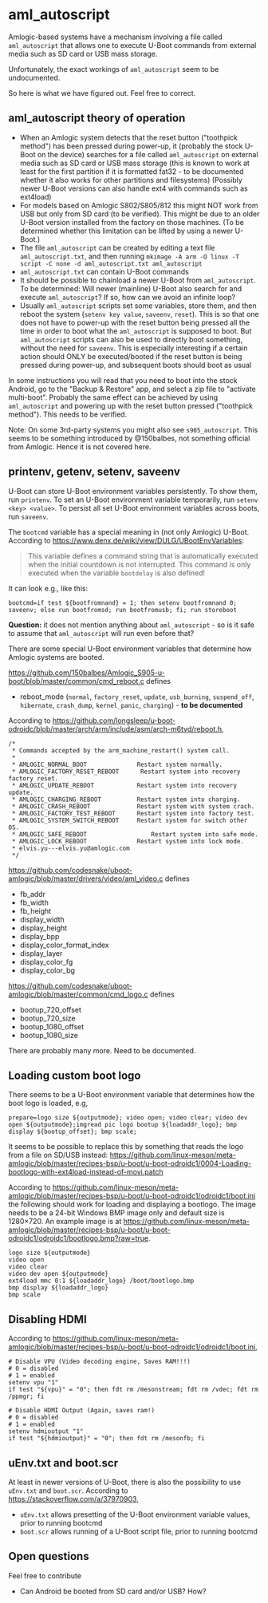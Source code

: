 # aml_autoscript

Amlogic-based systems have a mechanism involving a file called `aml_autoscript` that allows one to execute U-Boot commands from external media such as SD card or USB mass storage.

Unfortunately, the exact workings of `aml_autoscript` seem to be undocumented.

So here is what we have figured out. Feel free to correct.

## aml_autoscript theory of operation

* When an Amlogic system detects that the reset button ("toothpick method") has been pressed during power-up, it (probably the stock U-Boot on the device) searches for a file called `aml_autoscript` on external media such as SD card or USB mass storage (this is known to work at least for the first partition if it is formatted fat32 - to be documented whether it also works for other partitions and filesystems) (Possibly newer U-Boot versions can also handle ext4 with commands such as ext4load)
* For models based on Amlogic S802/S805/812 this might NOT work from USB but only from SD card (to be verified). This might be due to an older U-Boot version installed from the factory on those machines. (To be determined whether this limitation can be lifted by using a newer U-Boot.)
* The file `aml_autoscript` can be created by editing a text file `aml_autoscript.txt`, and then running `mkimage -A arm -O linux -T script -C none -d aml_autoscript.txt aml_autoscript`
* `aml_autoscript.txt` can contain U-Boot commands
* It should be possible to chainload a newer U-Boot from `aml_autoscript`. To be determined: Will newer (mainline) U-Boot also search for and execute `aml_autoscript`? If so, how can we avoid an infinite loop?
* Usually `aml_autoscript` scripts set some variables, store them, and then reboot the system (`setenv key value`, `saveenv`, `reset`). This is so that one does not have to power-up with the reset button being pressed all the time in order to boot what the `aml_autoscript` is supposed to boot. But `aml_autoscript` scripts can also be used to directly boot something, without the need for `saveenv`. This is especially interesting if a certain action should ONLY be executed/booted if the reset button is being pressed during power-up, and subsequent boots should boot as usual

In some instructions you will read that you need to boot into the stock Android, go to the "Backup & Restore" app, and select a zip file to "activate multi-boot". Probably the same effect can be achieved by using `aml_autoscript` and powering up with the reset button pressed ("toothpick method"). This needs to be verified.

Note: On some 3rd-party systems you might also see `s905_autoscript`. This seems to be something introduced by @150balbes, not something official from Amlogic. Hence it is not covered here.

## printenv, getenv, setenv, saveenv

U-Boot can store U-Boot environment variables persistently. To show them, run `printenv`. To set an U-Boot environment variable temporarily, run `setenv <key> <value>`. To persist all set U-Boot environment variables across boots, run `saveenv`.

The `bootcmd` variable has a special meaning in (not only Amlogic) U-Boot. According to https://www.denx.de/wiki/view/DULG/UBootEnvVariables:

> This variable defines a command string that is automatically executed when the initial countdown is not interrupted.
This command is only executed when the variable `bootdelay` is also defined! 

It can look e.g., like this:

```
bootcmd=if test ${bootfromnand} = 1; then setenv bootfromnand 0; saveenv; else run bootfromsd; run bootfromusb; fi; run storeboot
```

__Question:__ it does not mention anything about `aml_autoscript` - so is it safe to assume that `aml_autoscript` will run even before that?

There are some special U-Boot environment variables that determine how Amlogic systems are booted.

https://github.com/150balbes/Amlogic_S905-u-boot/blob/master/common/cmd_reboot.c defines

* reboot_mode (`normal`, `factory_reset`, `update`, `usb_burning`, `suspend_off`, `hibernate`, `crash_dump`, `kernel_panic`, `charging`) - __to be documented__

According to https://github.com/longsleep/u-boot-odroidc/blob/master/arch/arm/include/asm/arch-m6tvd/reboot.h,

```
/*
 * Commands accepted by the arm_machine_restart() system call.
 *
 * AMLOGIC_NORMAL_BOOT     			Restart system normally.
 * AMLOGIC_FACTORY_RESET_REBOOT      Restart system into recovery factory reset.
 * AMLOGIC_UPDATE_REBOOT			Restart system into recovery update.
 * AMLOGIC_CHARGING_REBOOT     		Restart system into charging.
 * AMLOGIC_CRASH_REBOOT   			Restart system with system crach.
 * AMLOGIC_FACTORY_TEST_REBOOT    	Restart system into factory test.
 * AMLOGIC_SYSTEM_SWITCH_REBOOT  	Restart system for switch other OS.
 * AMLOGIC_SAFE_REBOOT       			Restart system into safe mode.
 * AMLOGIC_LOCK_REBOOT  			Restart system into lock mode.
 * elvis.yu---elvis.yu@amlogic.com
 */
 ```

https://github.com/codesnake/uboot-amlogic/blob/master/drivers/video/aml_video.c defines

* fb_addr
* fb_width
* fb_height
* display_width
* display_height
* display_bpp
* display_color_format_index
* display_layer
* display_color_fg
* display_color_bg

https://github.com/codesnake/uboot-amlogic/blob/master/common/cmd_logo.c defines

* bootup_720_offset
* bootup_720_size
* bootup_1080_offset
* bootup_1080_size

There are probably many more. Need to be documented.

## Loading custom boot logo

There seems to be a U-Boot environment variable that determines how the boot logo is loaded, e.g,

`prepare=logo size ${outputmode}; video open; video clear; video dev open ${outputmode};imgread pic logo bootup ${loadaddr_logo}; bmp display ${bootup_offset}; bmp scale;`

It seems to be possible to replace this by something that reads the logo from a file on SD/USB instead: https://github.com/linux-meson/meta-amlogic/blob/master/recipes-bsp/u-boot/u-boot-odroidc1/0004-Loading-bootlogo-with-ext4load-instead-of-movi.patch

According to https://github.com/linux-meson/meta-amlogic/blob/master/recipes-bsp/u-boot/u-boot-odroidc1/odroidc1/boot.ini the following should work for loading and displaying a bootlogo. The image needs to be a 24-bit Windows BMP image only and default size is 1280×720. An example image is at https://github.com/linux-meson/meta-amlogic/blob/master/recipes-bsp/u-boot/u-boot-odroidc1/odroidc1/bootlogo.bmp?raw=true.

```
logo size ${outputmode}
video open
video clear
video dev open ${outputmode}
ext4load mmc 0:1 ${loadaddr_logo} /boot/bootlogo.bmp
bmp display ${loadaddr_logo}
bmp scale
```

## Disabling HDMI

According to https://github.com/linux-meson/meta-amlogic/blob/master/recipes-bsp/u-boot/u-boot-odroidc1/odroidc1/boot.ini,

```
# Disable VPU (Video decoding engine, Saves RAM!!!)
# 0 = disabled
# 1 = enabled
setenv vpu "1"
if test "${vpu}" = "0"; then fdt rm /mesonstream; fdt rm /vdec; fdt rm /ppmgr; fi

# Disable HDMI Output (Again, saves ram!)
# 0 = disabled
# 1 = enabled
setenv hdmioutput "1"
if test "${hdmioutput}" = "0"; then fdt rm /mesonfb; fi
```

## uEnv.txt and boot.scr

At least in newer versions of U-Boot, there is also the possibility to use `uEnv.txt` and `boot.scr`. According to https://stackoverflow.com/a/37970903,

* `uEnv.txt` allows presetting of the U-Boot environment variable values, prior to running bootcmd
* `boot.scr` allows running of a U-Boot script file, prior to running bootcmd

## Open questions

Feel free to contribute

* Can Android be booted from SD card and/or USB? How?
